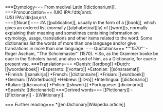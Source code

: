 ===Etymology===
From medival Latin [[dictionarium]]. 
===Pronounciation===
(UK) IPA:/ˈdɪkʃənrɪ/.<br> 
(US) IPA:/ˈdɪkʃənˌerɪ/.  
===[[Noun]]===
#A [[publication]], usually in the form of a [[book]], which gives an ordered list (normally [[alphabetical]]ly) of [[word]]s, normally explaining their meaning and sometimes containing information on etymology, usage, translations and other items related to the word. Some dictionaries list the words of more than one language and/or give translations in more than one language.
===Quotations===
*'''1570''' - Roger Ascham, ''The Scholemaster'' (1570).
*:So, as the Grammer booke be euer in the Scholers hand, and also vsed of him, as a Dictionarie, for euerie present vse.
===Translations===
*Danish: [[ordbog]]
*Dutch: [[woordenboek]]
*Esperanto: [[vortaro]]
*Estonian: [[sõnaraamat]]
*Finnish: [[sanakirja]]
*French: [[dictionnaire]]
*Frisian: [[wurdboek]]
*German: [[Wörterbuch]]
*Hebrew: [[מילון]]
*Interlingua: [[dictionario]]
*Italian: [[dizionario]]
*Polish: [[słownik]]
*Portuguese: [[dicionário]]
*Spanish: [[diccionario]]
===Derived words===
[[Pictionary]] - [[Fictionary]] - [[Wiktionary]]. 

=== Further reading===
*[[en:Dictionary|Wikipedia article]]